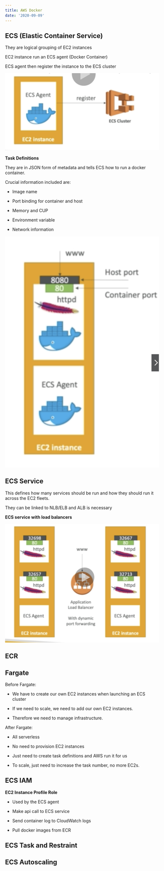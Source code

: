 ```yaml
---
title: AWS Docker
date: '2020-09-09'
---
```


## ECS (Elastic Container Service)

They are logical grouping of EC2 instances

EC2 instance run an ECS agent (Docker Container)

ECS agent then register the instance to the ECS cluster

![ecs](./ecs.jpg)

**Task Definitions**

They are in JSON form of metadata and tells ECS how to run a docker container.

Crucial information included are:

- Image name

- Port binding for container and host

* Memory and CUP

* Environment variable

* Network information

![docker](./docker.jpg)

## ECS Service

This defines how many services should be run and how they should run it across the EC2 fleets.

They can be linked to NLB/ELB and ALB is necessary

**ECS service with load balancers**

![load](./loadBalance.jpg)

## ECR

## Fargate

Before Fargate:

- We have to create our own EC2 instances when launching an ECS cluster

- If we need to scale, we need to add our own EC2 instances.

- Therefore we need to manage infrastructure.

After Fargate:

- All serverless

- No need to provision EC2 instances

- Just need to create task definitions and AWS run it for us

- To scale, just need to increase the task number, no more EC2s.

## ECS IAM

**EC2 Instance Profile Role**

- Used by the ECS agent

- Make api call to ECS service

- Send container log to CloudWatch logs

- Pull docker images from ECR

## ECS Task and Restraint

## ECS Autoscaling

